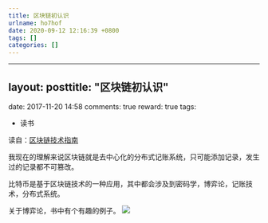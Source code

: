```yaml
---
title: 区块链初认识
urlname: ho7hof
date: 2020-09-12 12:16:39 +0800
tags: []
categories: []
---
```


---

## layout: posttitle: "区块链初认识"

date: 2017-11-20 14:58
comments: true
reward: true
tags:

- 读书

读自：[区块链技术指南](https://www.gitbook.com/book/yeasy/blockchain_guide/details)

我现在的理解来说区块链就是去中心化的分布式记账系统，只可能添加记录，发生过的记录都不可篡改。

比特币是基于区块链技术的一种应用，其中都会涉及到密码学，博弈论，记账技术，分布式系统。

关于博弈论，书中有个有趣的例子。
![](http://ww1.sinaimg.cn/large/aacc02d8ly1fxv1k5mhmnj20r4088acj.jpg#alt=)
